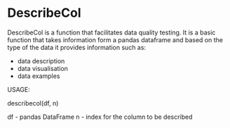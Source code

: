 # DescribeCol

DescribeCol is a function that facilitates data quality testing. It is a basic function that takes information form a pandas dataframe and based on the type of the data it provides information such as:

- data description
- data visualisation
- data examples

USAGE:

describecol(df, n)

df - pandas DataFrame
n - index for the column to be described
